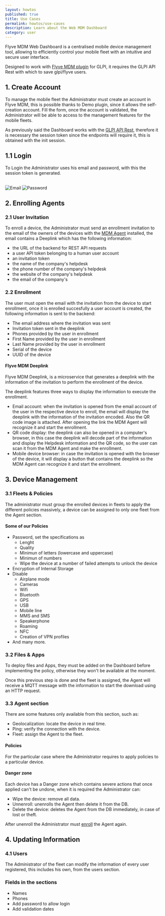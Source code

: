 ```yaml
---
layout: howtos
published: true
title: Use Cases
permalink: howtos/use-cases
description: Learn about the Web MDM Dashboard
category: user
---
```


Flyve MDM Web Dashboard is a centralised mobile device management tool, allowing to efficiently control your mobile fleet with an intuitive and secure user interface.

Designed to work with [Flyve MDM plugin](http://flyve.org/glpi-plugin/) for GLPI, it requires the GLPI API Rest with which to save glpi/flyve users.

## 1. Create Account

To manage the mobile fleet the Administrator must create an account in Flyve MDM, this is possible thanks to Demo plugin, since it allows the self-creation account. Fill the form, once the account is validated, the Administrator will be able to access to the management features for the mobile fleets.

As previously said the Dashboard works with the [GLPI API Rest](https://github.com/glpi-project/glpi/blob/9.3/bugfixes/apirest.md), therefore it is necessary the session token since the endpoints will require it, this is obtained with the init session.

## 1.1 Login

To Login the Administrator uses his email and password, with this the session token is generated.

<br>

<div>
    <img src="{{ '/images/posts/email.jpg' | absolute_url }}" alt="Email" width="">
    <img src="{{ '/images/posts/password.jpg' | absolute_url }}" alt="Password" width="">
</div>

## <a name="enroll"></a> 2. Enrolling Agents

### 2.1 User Invitation

To enroll a device, the Administrator must send an enrollment invitation to the email of the owners of the devices with the [MDM Agent](http://flyve.org/android-mdm-agent/) installed, the email contains a Deeplink which has the following information:

* the URL of the backend for REST API requests
* a user API token belonging to a human user account
* an invitation token
* the name of the company's helpdesk
* the phone number of the company's helpdesk
* the website of the company's helpdesk
* the email of the company's

### 2.2 Enrollment

The user must open the email with the invitation from the device to start enrollment, once it is enrolled succesfully a user account is created, the following information is sent to the backend:

* The email address where the invitation was sent
* Invitation token sent in the deeplink
* Phones provided by the user in enrollment
* First Name provided by the user in enrollment
* Last Name provided by the user in enrollment
* Serial of the device
* UUID of the device

#### Flyve MDM Deeplink

Flyve MDM Deeplink, is a microservice that generates a deeplink with the information of the invitation to perform the enrollment of the device.

The deeplink features three ways to display the information to execute the enrollment.

* Email account: when the invitation is opened from the email account of the user in the respective device to enroll, the email will display the deeplink with the information of the invitation encoded. Also the QR code image is attached. After opening the link the MDM Agent will recognize it and start the enrollment.
* QR code display: the deeplink can also be opened in a computer's browser, in this case the deeplink will decode part of the information and display the Helpdesk information and the QR code, so the user can scan it from the MDM Agent and make the enrollment.
* Mobile device browser: in case the invitation is opened with the browser of the device, it will display a button that contains the deeplink so the MDM Agent can recognize it and start the enrollment.

## 3. Device Management

### 3.1 Fleets & Policies

The administrator must group the enrolled devices in fleets to apply the different policies massively, a device can be assigned to only one fleet from the Agent section.

#### Some of our Policies

* Password, set the specifications as
  * Lenght
  * Quality
  * Minimun of letters (lowercase and uppercase)
  * Minimun of numbers
  * Wipe the device at a number of failed attempts to unlock the device
* Encryption of Internal Storage
* Disable
  * Airplane mode
  * Cameras
  * Wifi
  * Bluetooth
  * GPS
  * USB
  * Mobile line
  * MMS and SMS
  * Speakerphone
  * Roaming
  * NFC
  * Creation of VPN profiles
* And many more.

### 3.2 Files & Apps

To deploy files and Apps, they must be added on the Dashboard before implementing the policy, otherwise they won't be available at the moment.

Once this previous step is done and the fleet is assigned, the Agent will receive a MQTT message with the information to start the download using an HTTP request.

### 3.3 Agent section

There are some features only available from this section, such as:

* Geolocalization: locate the device in real time.
* Ping: verify the connection with the device.
* Fleet: assign the Agent to the fleet.

#### Policies

For the particular case where the Administrator requires to apply policies to a particular device.

#### Danger zone

Each device has a Danger zone which contains severe actions that once applied can't be undone, when it is required the Administrator can:

* Wipe the device: remove all data.
* Unnenroll: unenrolls the Agent then delete it from the DB.
* Delete the device: deletes the Agent from the DB immediately, in case of lost or theft.

After unenroll the Administrator must [enroll](#enroll) the Agent again.

## 4. Updating Information

### 4.1 Users

The Administrator of the fleet can modify the information of every user registered, this includes his own, from the users section.

### Fields in the sections

* Names
* Phones
* Add password to allow login
* Add validation dates
